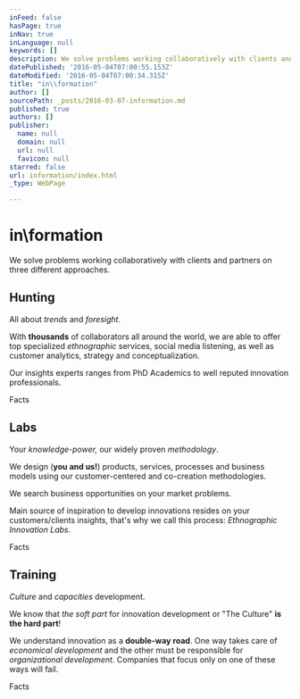 ```yaml
---
inFeed: false
hasPage: true
inNav: true
inLanguage: null
keywords: []
description: We solve problems working collaboratively with clients and partners on three different approaches.
datePublished: '2016-05-04T07:00:55.153Z'
dateModified: '2016-05-04T07:00:34.315Z'
title: "in\\formation"
author: []
sourcePath: _posts/2016-03-07-information.md
published: true
authors: []
publisher:
  name: null
  domain: null
  url: null
  favicon: null
starred: false
url: information/index.html
_type: WebPage

---
```

# in\\formation

We solve problems working collaboratively with clients and partners on three different approaches.

## Hunting

All about _trends_ and _foresight_.

With **thousands** of collaborators all around the world, we are able to offer top specialized _ethnographic_ services, social media listening, as well as customer analytics, strategy and conceptualization.

Our insights experts ranges from PhD Academics to well reputed innovation professionals.

Facts

## Labs

Your _knowledge-power,_ our widely proven _methodology_.

We design (**you and us!**) products, services, processes and business models using our customer-centered and co-creation methodologies.

We search business opportunities on your market problems. 

Main source of inspiration to develop innovations resides on your customers/clients insights, that's why we call this process: _Ethnographic Innovation Labs_.

Facts

## Training

_Culture_ and _capacities_ development.

We know that _the soft part_ for innovation development or "The Culture" **is the hard part**!

We understand innovation as a **double-way road**. One way takes care of _economical development_ and the other must be responsible for _organizational development_. Companies that focus only on one of these ways will fail. 

Facts